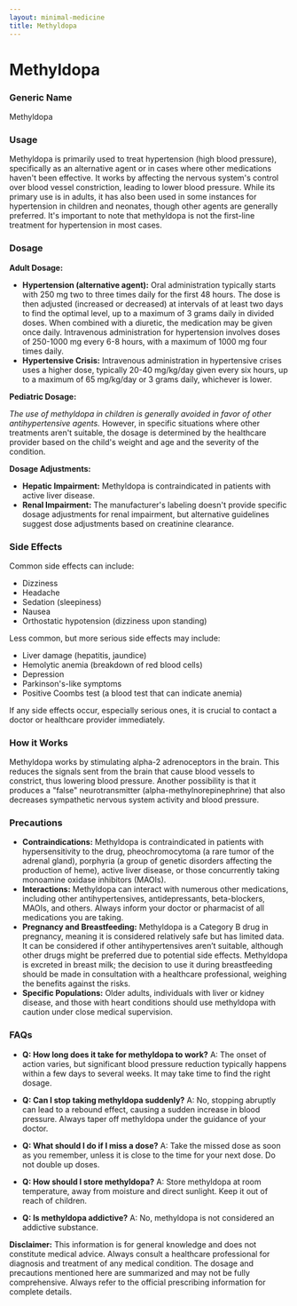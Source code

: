 ```yaml
---
layout: minimal-medicine
title: Methyldopa
---
```


# Methyldopa
### Generic Name
Methyldopa

### Usage
Methyldopa is primarily used to treat hypertension (high blood pressure), specifically as an alternative agent or in cases where other medications haven't been effective.  It works by affecting the nervous system's control over blood vessel constriction, leading to lower blood pressure. While its primary use is in adults, it has also been used in some instances for hypertension in children and neonates, though other agents are generally preferred.  It's important to note that methyldopa is not the first-line treatment for hypertension in most cases.


### Dosage

**Adult Dosage:**

* **Hypertension (alternative agent):**  Oral administration typically starts with 250 mg two to three times daily for the first 48 hours. The dose is then adjusted (increased or decreased) at intervals of at least two days to find the optimal level, up to a maximum of 3 grams daily in divided doses. When combined with a diuretic, the medication may be given once daily. Intravenous administration for hypertension involves doses of 250-1000 mg every 6-8 hours, with a maximum of 1000 mg four times daily.
* **Hypertensive Crisis:** Intravenous administration in hypertensive crises uses a higher dose, typically 20-40 mg/kg/day given every six hours, up to a maximum of 65 mg/kg/day or 3 grams daily, whichever is lower.

**Pediatric Dosage:**

*The use of methyldopa in children is generally avoided in favor of other antihypertensive agents.*  However, in specific situations where other treatments aren't suitable, the dosage is determined by the healthcare provider based on the child's weight and age and the severity of the condition.


**Dosage Adjustments:**

* **Hepatic Impairment:** Methyldopa is contraindicated in patients with active liver disease.
* **Renal Impairment:** The manufacturer's labeling doesn't provide specific dosage adjustments for renal impairment, but alternative guidelines suggest dose adjustments based on creatinine clearance.

### Side Effects

Common side effects can include:

* Dizziness
* Headache
* Sedation (sleepiness)
* Nausea
* Orthostatic hypotension (dizziness upon standing)

Less common, but more serious side effects may include:

* Liver damage (hepatitis, jaundice)
* Hemolytic anemia (breakdown of red blood cells)
* Depression
* Parkinson's-like symptoms
* Positive Coombs test (a blood test that can indicate anemia)


If any side effects occur, especially serious ones, it is crucial to contact a doctor or healthcare provider immediately.

### How it Works

Methyldopa works by stimulating alpha-2 adrenoceptors in the brain.  This reduces the signals sent from the brain that cause blood vessels to constrict, thus lowering blood pressure. Another possibility is that it produces a "false" neurotransmitter (alpha-methylnorepinephrine) that also decreases sympathetic nervous system activity and blood pressure.

### Precautions

* **Contraindications:** Methyldopa is contraindicated in patients with hypersensitivity to the drug, pheochromocytoma (a rare tumor of the adrenal gland), porphyria (a group of genetic disorders affecting the production of heme), active liver disease, or those concurrently taking monoamine oxidase inhibitors (MAOIs).
* **Interactions:** Methyldopa can interact with numerous other medications, including other antihypertensives, antidepressants, beta-blockers, MAOIs, and others.  Always inform your doctor or pharmacist of all medications you are taking.
* **Pregnancy and Breastfeeding:** Methyldopa is a Category B drug in pregnancy, meaning it is considered relatively safe but has limited data.  It can be considered if other antihypertensives aren’t suitable, although other drugs might be preferred due to potential side effects. Methyldopa is excreted in breast milk; the decision to use it during breastfeeding should be made in consultation with a healthcare professional, weighing the benefits against the risks.
* **Specific Populations:** Older adults, individuals with liver or kidney disease, and those with heart conditions should use methyldopa with caution under close medical supervision.

### FAQs

* **Q: How long does it take for methyldopa to work?** A: The onset of action varies, but significant blood pressure reduction typically happens within a few days to several weeks.  It may take time to find the right dosage.

* **Q: Can I stop taking methyldopa suddenly?** A: No, stopping abruptly can lead to a rebound effect, causing a sudden increase in blood pressure.  Always taper off methyldopa under the guidance of your doctor.

* **Q: What should I do if I miss a dose?** A: Take the missed dose as soon as you remember, unless it is close to the time for your next dose.  Do not double up doses.

* **Q: How should I store methyldopa?** A: Store methyldopa at room temperature, away from moisture and direct sunlight.  Keep it out of reach of children.

* **Q: Is methyldopa addictive?** A: No, methyldopa is not considered an addictive substance.


**Disclaimer:** This information is for general knowledge and does not constitute medical advice. Always consult a healthcare professional for diagnosis and treatment of any medical condition.  The dosage and precautions mentioned here are summarized and may not be fully comprehensive. Always refer to the official prescribing information for complete details.
